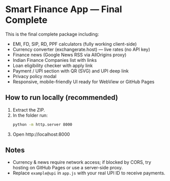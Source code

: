 # Smart Finance App — Final Complete

This is the final complete package including:
- EMI, FD, SIP, RD, PPF calculators (fully working client-side)
- Currency converter (exchangerate.host) — live rates (no API key)
- Finance news (Google News RSS via AllOrigins proxy)
- Indian Finance Companies list with links
- Loan eligibility checker with apply link
- Payment / UPI section with QR (SVG) and UPI deep link
- Privacy policy modal
- Responsive, mobile-friendly UI ready for WebView or GitHub Pages

## How to run locally (recommended)
1. Extract the ZIP.
2. In the folder run:
   ```bash
   python -m http.server 8000
   ```
3. Open http://localhost:8000

## Notes
- Currency & news require network access; if blocked by CORS, try hosting on GitHub Pages or use a server-side proxy.
- Replace `example@upi` in `app.js` with your real UPI ID to receive payments.
